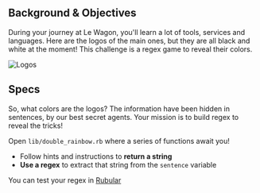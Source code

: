 ## Background & Objectives

During your journey at Le Wagon, you'll learn a lot of tools, services and languages.
Here are the logos of the main ones, but they are all black and white at the moment!
This challenge is a regex game to reveal their colors.

![Logos](https://raw.githubusercontent.com/lewagon/fullstack-images/master/ruby/double-rainbow_logos.png)



## Specs

So, what colors are the logos? The information have been hidden in sentences, by our best secret agents. Your mission is to build regex to reveal the tricks!

Open `lib/double_rainbow.rb` where a series of functions await you!

- Follow hints and instructions to **return a string**
- **Use a regex** to extract that string from the `sentence` variable

You can test your regex in [Rubular](http://rubular.com/)
